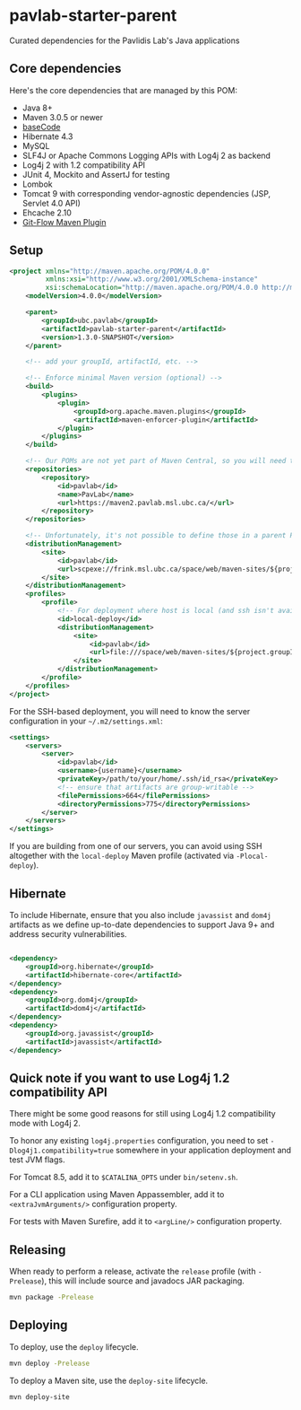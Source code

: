 # pavlab-starter-parent

Curated dependencies for the Pavlidis Lab's Java applications

## Core dependencies

Here's the core dependencies that are managed by this POM:

 - Java 8+
 - Maven 3.0.5 or newer
 - [baseCode](https://github.com/pavlidisLab/baseCode)
 - Hibernate 4.3
 - MySQL
 - SLF4J or Apache Commons Logging APIs with Log4j 2 as backend
 - Log4j 2 with 1.2 compatibility API
 - JUnit 4, Mockito and AssertJ for testing
 - Lombok
 - Tomcat 9 with corresponding vendor-agnostic dependencies (JSP, Servlet 4.0 API)
 - Ehcache 2.10
 - [Git-Flow Maven Plugin](https://github.com/aleksandr-m/gitflow-maven-plugin)

## Setup

```xml
<project xmlns="http://maven.apache.org/POM/4.0.0"
         xmlns:xsi="http://www.w3.org/2001/XMLSchema-instance"
         xsi:schemaLocation="http://maven.apache.org/POM/4.0.0 http://maven.apache.org/xsd/maven-4.0.0.xsd">
    <modelVersion>4.0.0</modelVersion>

    <parent>
        <groupId>ubc.pavlab</groupId>
        <artifactId>pavlab-starter-parent</artifactId>
        <version>1.3.0-SNAPSHOT</version>
    </parent>

    <!-- add your groupId, artifactId, etc. -->

    <!-- Enforce minimal Maven version (optional) -->
    <build>
        <plugins>
            <plugin>
                <groupId>org.apache.maven.plugins</groupId>
                <artifactId>maven-enforcer-plugin</artifactId>
            </plugin>
        </plugins>
    </build>

    <!-- Our POMs are not yet part of Maven Central, so you will need the following entry -->
    <repositories>
        <repository>
            <id>pavlab</id>
            <name>PavLab</name>
            <url>https://maven2.pavlab.msl.ubc.ca/</url>
        </repository>
    </repositories>

    <!-- Unfortunately, it's not possible to define those in a parent POM -->
    <distributionManagement>
        <site>
            <id>pavlab</id>
            <url>scpexe://frink.msl.ubc.ca/space/web/maven-sites/${project.groupId}/${project.artifactId}-${project.version}</url>
        </site>
    </distributionManagement>
    <profiles>
        <profile>
            <!-- For deployment where host is local (and ssh isn't available for builder, e.g. CI) -->
            <id>local-deploy</id>
            <distributionManagement>
                <site>
                    <id>pavlab</id>
                    <url>file:///space/web/maven-sites/${project.groupId}/${project.artifactId}-${project.version}</url>
                </site>
            </distributionManagement>
        </profile>
    </profiles>
</project>
```

For the SSH-based deployment, you will need to know the server configuration in
your `~/.m2/settings.xml`:

```xml
<settings>
    <servers>
        <server>
            <id>pavlab</id>
            <username>{username}</username>
            <privateKey>/path/to/your/home/.ssh/id_rsa</privateKey>
            <!-- ensure that artifacts are group-writable -->
            <filePermissions>664</filePermissions>
            <directoryPermissions>775</directoryPermissions>
        </server>
    </servers>
</settings>
```

If you are building from one of our servers, you can avoid using SSH altogether
with the `local-deploy` Maven profile (activated via `-Plocal-deploy`).

## Hibernate

To include Hibernate, ensure that you also include `javassist` and `dom4j`
artifacts as we define up-to-date dependencies to support Java 9+ and address
security vulnerabilities.

```xml

<dependency>
    <groupId>org.hibernate</groupId>
    <artifactId>hibernate-core</artifactId>
</dependency>
<dependency>
    <groupId>org.dom4j</groupId>
    <artifactId>dom4j</artifactId>
</dependency>
<dependency>
    <groupId>org.javassist</groupId>
    <artifactId>javassist</artifactId>
</dependency>
```


## Quick note if you want to use Log4j 1.2 compatibility API

There might be some good reasons for still using Log4j 1.2 compatibility mode
with Log4j 2.

To honor any existing `log4j.properties` configuration, you need to set
`-Dlog4j1.compatibility=true` somewhere in your application deployment and test
JVM flags.

For Tomcat 8.5, add it to `$CATALINA_OPTS` under `bin/setenv.sh`.

For a CLI application using Maven Appassembler, add it to
`<extraJvmArguments/>` configuration property.

For tests with Maven Surefire, add it to `<argLine/>` configuration property.

## Releasing

When ready to perform a release, activate the `release` profile (with `-Prelease`),
this will include source and javadocs JAR packaging.

```bash
mvn package -Prelease
```

## Deploying

To deploy, use the `deploy` lifecycle.

```bash
mvn deploy -Prelease
```

To deploy a Maven site, use the `deploy-site` lifecycle.

```bash
mvn deploy-site
```
